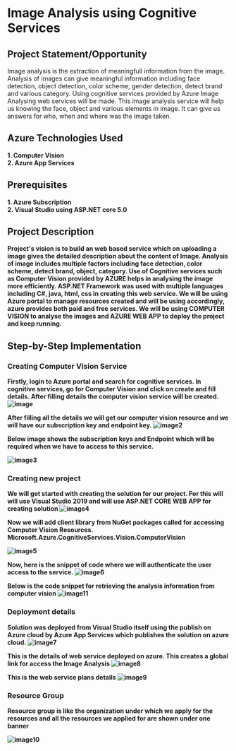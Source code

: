 <h1> Image Analysis using Cognitive Services </h1>

<h2> Project Statement/Opportunity </h3>

<p> Image analysis is the extraction of meaningfull information from the image. Analysis of images can give meaningful information including face detection, object detection, color scheme, gender detection, detect brand and various category. Using cognitive services provided by Azure Image Analysing web services will be made. This image analysis service will help us knowing the face, object and various elements in image. It can give us answers for who, when and where was the image taken. </p>

<h2> Azure Technologies Used </h3>

<b> 1. Computer Vision </b> <br>
<b> 2. Azure App Services </b> 

<h2> Prerequisites </h3>

<b> 1. Azure Subscription </b><br>
<b> 2. Visual Studio using ASP.NET core 5.0

<h2> Project Description </h2>
 
<p> Project's vision is to build an web based service which on uploading a image gives the detailed description about the content of Image. Analysis of image includes multiple factors including face detection, color scheme, detect brand, object, category. Use of Cognitive services such as Computer Vision provided by AZURE helps in analysing the image more efficiently. ASP.NET Framework was used with multiple languages including C#, java, html, css in creating this web service. We will be using Azure portal to manage resources created and will be using accordingly, azure provides both paid and free services. We will be using COMPUTER VISION to analyse the images and AZURE WEB APP to deploy the project and keep running. </p>
 
<h2> Step-by-Step Implementation </h2>

<h3> Creating Computer Vision Service </h3>

<b> Firstly, login to Azure portal and search for cognitive services. In cognitive services, go for Computer Vision and click on create and fill details. After filling details the computer vision service will be created. </b>
![image](https://github.com/DevM34/FRT_Project/blob/master/computervision.aspcore/Screenshots/1.png?raw=true)

<b> After filling all the details we will get our computer vision resource and we will have our subscription key and endpoint key. </b>
![image2](https://github.com/DevM34/FRT_Project/blob/master/computervision.aspcore/Screenshots/2.png?raw=true)

<b> Below image shows the subscription keys and Endpoint which will be required when we have to access to this service. </b>
 
![image3](https://github.com/DevM34/FRT_Project/blob/master/computervision.aspcore/Screenshots/3.png?raw=true)

<h3> Creating new project </h3>

<b> We will get started with creating the solution for our project. For this will will use Visual Studio 2019 and will use ASP.NET CORE WEB APP for creating solution </b>
![image4](https://github.com/DevM34/FRT_Project/blob/master/computervision.aspcore/Screenshots/4.png?raw=true)

<b> Now we will add client library from NuGet packages called for accessing Computer Vision Resources. </b>
<b> Microsoft.Azure.CognitiveServices.Vision.ComputerVision </b>

![image5](https://github.com/DevM34/FRT_Project/blob/master/computervision.aspcore/Screenshots/5.png?raw=true)
 
 <b> Now, here is the snippet of code where we will authenticate the user access to the service. </b>
 ![image6](https://github.com/DevM34/FRT_Project/blob/master/computervision.aspcore/Screenshots/6.png?raw=true)
 
 <b> Below is the code snippet for retrieving the analysis information from computer vision </b>
 ![image11](https://user-images.githubusercontent.com/104422578/177650857-89a11ae3-c052-4647-a810-054c0d04aba1.png)
 
 <h3> Deployment details </h3>
 
 <b> Solution was deployed from Visual Studio itself using the publish on Azure cloud by Azure App Services which publishes the solution on azure cloud.</b>
 ![image7](https://github.com/DevM34/FRT_Project/blob/master/computervision.aspcore/Screenshots/7.png?raw=true)
 
 <b> This is the details of web service deployed on azure. This creates a global link for access the Image Analysis </b>
 ![image8](https://github.com/DevM34/FRT_Project/blob/master/computervision.aspcore/Screenshots/8.png?raw=true)
 
 <b> This is the web service plans details </b>
 ![image9](https://github.com/DevM34/FRT_Project/blob/master/computervision.aspcore/Screenshots/9.png?raw=true)
 
 <h3> Resource Group </h3>
 
 <b> Resource group is like the organization under which we apply for the resources and all the resources we applied for are shown under one banner </b>
 
 ![image10](https://github.com/DevM34/FRT_Project/blob/master/computervision.aspcore/Screenshots/10.png?raw=true)
 
 
 
 
 
 



